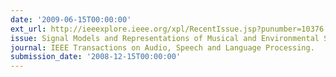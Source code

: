 ```yaml
---
date: '2009-06-15T00:00:00'
ext_url: http://ieeexplore.ieee.org/xpl/RecentIssue.jsp?punumber=10376
issue: Signal Models and Representations of Musical and Environmental Sounds
journal: IEEE Transactions on Audio, Speech and Language Processing.
submission_date: '2008-12-15T00:00:00'
---
```

